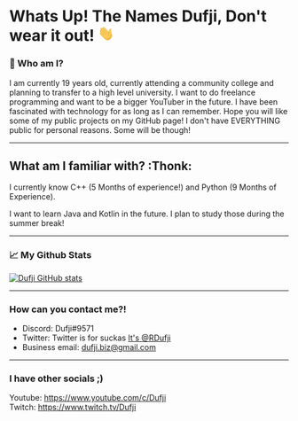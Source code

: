 # Whats Up! The Names Dufji, Don't wear it out! <img src=https://raw.githubusercontent.com/HyperSkys/HyperSkys/main/assets/hi.gif width="29px">

### 🤔 Who am I?

I am currently 19 years old, currently attending a community college and planning to transfer to a high level university. I want to do freelance programming and want to be a bigger YouTuber in the future. I have been fascinated with technology for as long as I can remember. Hope you will like some of my public projects on my GitHub page! I don't have EVERYTHING public for personal reasons. Some will be though!

---
## What am I familiar with? :Thonk:

I currently know C++ (5 Months of experience!) and Python (9 Months of Experience).

I want to learn Java and Kotlin in the future. I plan to study those during the summer break!

---
### 📈 My Github Stats
[![Dufji GitHub stats](https://github-readme-stats.vercel.app/api?username=Dufji&count_private=true&show_icons=true&theme=dark)](https://github.com/anuraghazra/github-readme-stats)

---
### How can you contact me?!

- Discord: Dufji#9571
- Twitter: Twitter is for suckas [It's @RDufji](https://www.twitter.com/RDufji)
- Business email: dufji.biz@gmail.com

---
### I have other socials ;)
                                                                                                  
Youtube: https://www.youtube.com/c/Dufji                                                                                                        
Twitch: https://www.twitch.tv/Dufji                                                                                                      
 

